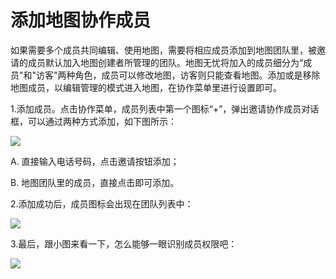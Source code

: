 # 添加地图协作成员

如果需要多个成员共同编辑、使用地图，需要将相应成员添加到地图团队里，被邀请的成员默认加入地图创建者所管理的团队。地图无忧将加入的成员细分为“成员"和"访客"两种角色，成员可以修改地图，访客则只能查看地图。添加或是移除地图成员，以编辑管理的模式进入地图，在协作菜单里进行设置即可。

1.添加成员。点击协作菜单，成员列表中第一个图标“+”，弹出邀请协作成员对话框，可以通过两种方式添加，如下图所示：

![](http://pic.dituwuyou.com/map%2Fpicture%2Faddmembers.png)

A. 直接输入电话号码，点击邀请按钮添加；

B. 地图团队里的成员，直接点击即可添加。

2.添加成功后，成员图标会出现在团队列表中：

![](http://pic.dituwuyou.com/map%2Fpicture%2F11.7%2F2015-11-06_14-50-27.jpg)

3.最后，跟小图来看一下，怎么能够一眼识别成员权限吧：

![](http://pic.dituwuyou.com/map%2Fpicture%2F11.7%2F2015-11-06_15-48-58.jpg)

